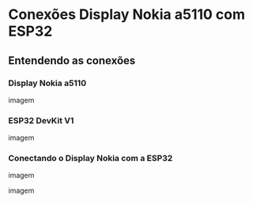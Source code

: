 # Conexões Display Nokia a5110 com ESP32

## Entendendo as conexões

### Display Nokia a5110

imagem

### ESP32 DevKit V1

imagem

### Conectando o Display Nokia com a ESP32 

imagem

imagem

